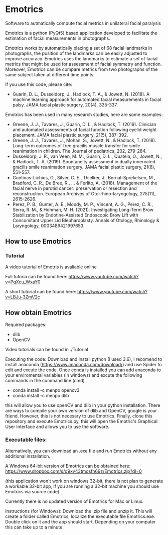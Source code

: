# Emotrics
Software to autmatically compute facial metrics in unilateral facial paralysis

Emotrics is a python (PyQt5) based application developed to facilitate the estimation of facial measurements in photographs. 

Emotrics works by automatically placing a set of 68 facial landmarks in photographs, the position of the landmarks can be easily adjusted to improve accuracy. Emotrics uses the landmarks to estimate a set of facial metrics that might be used for assessment of facial symmetry and function. 
Moreover, Emotrics can be compare metrics from two photographs of the same subject taken at different time points. 

If you use this code, please cite:
- Guarin, D. L., Dusseldorp, J., Hadlock, T. A., & Jowett, N. (2018). A machine learning approach for automated facial measurements in facial palsy. JAMA facial plastic surgery, 20(4), 335-337.

Emotrics has been used in many research studies, here are some examples:
- Greene, J. J., Tavares, J., Guarin, D. L., & Hadlock, T. (2019). Clinician and automated assessments of facial function following eyelid weight placement. JAMA facial plastic surgery, 21(5), 387-392.
- Greene, J. J., Tavares, J., Mohan, S., Jowett, N., & Hadlock, T. (2018). Long-term outcomes of free gracilis muscle transfer for smile reanimation in children. The Journal of pediatrics, 202, 279-284.
- Dusseldorp, J. R., van Veen, M. M., Guarin, D. L., Quatela, O., Jowett, N., & Hadlock, T. A. (2019). Spontaneity assessment in dually innervated gracilis smile reanimation surgery. JAMA facial plastic surgery, 21(6), 551-557.
- Guntinas-Lichius, O., Silver, C. E., Thielker, J., Bernal-Sprekelsen, M., Bradford, C. R., De Bree, R., ... & Ferlito, A. (2018). Management of the facial nerve in parotid cancer: preservation or resection and reconstruction. European Archives of Oto-rhino-laryngology, 275(11), 2615-2626.
- Perez, P. B., Gunter, A. E., Moody, M. P., Vincent, A. G., Perez, C. R., Serra, R. M., & Hohman, M. H. (2021). Investigating Long-Term Brow Stabilization by Endotine-Assisted Endoscopic Brow Lift with Concomitant Upper Lid Blepharoplasty. Annals of Otology, Rhinology & Laryngology, 0003489421997653.

## How to use Emotrics
### Tutorial
A video tutorial of Emotris is avaliable online 

Full tutoria can be found here: https://www.youtube.com/watch?v=PqXcu_WxaY0

A short tutorial can be found here: https://www.youtube.com/watch?v=LBJu-3ZmV2c


## How obtain Emotrics

Required packages:
- dlib 
- OpenCV 

Video tutorials can be found in ./Tutorial

Executing the code:
Download and install python (I used 3.6), I recomend to install anaconda (https://www.anaconda.com/download/) and use Spider to edit and excute the code. Once conda is installed you can add anaconda to your enviromental variables (in windows) and excute the following commands in the command line (cmd)

- conda install -c menpo opencv3 
- conda install -c menpo dlib

this will allow you to use openCV and dlib in your python installation. There are ways to compile your own version of dlib and OpenCV, google is your friend. However, this is not necesary to use Emotrics. 
Finally, clone this repository and execute Emotrics.py, this will open the Emotric's Graphical User Interface and allows you to use the software. 

### Executable files:
Alternatively, you can download an .exe file and run Emotrics without any additional installation. 

A Windows 64-bit version of Emotrics can be obtained here:
https://www.dropbox.com/s/d9xy43tmosfh69z/Emotrics.zip?dl=0

(this application won't work on windows 32-bit, there is not plan to generate a workable 32-bit app, if you are running a 32-bit machine you should use Emotrics via source code). 

Currently there is no updated version of Emotrics for Mac or Linux. 

Instructions (for Windows):
Download the .zip file and unzip it. This will create a folder called Emotrics, localize the executable file Emotrics.exe. Double click on it and the app should start. Depending on your computer this can take up to a minute.  

